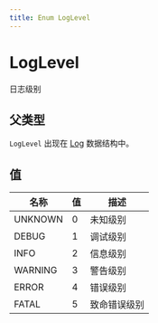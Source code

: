 ```yaml
---
title: Enum LogLevel
---
```


# LogLevel

日志级别

## 父类型

`LogLevel` 出现在 [Log](/) 数据结构中。

## 值

| 名称    | 值 | 描述 |
| ------- | ----- | ----------- |
| UNKNOWN | 0     | 未知级别 |
| DEBUG   | 1     | 调试级别 |
| INFO    | 2     | 信息级别 |
| WARNING | 3     | 警告级别 |
| ERROR   | 4     | 错误级别 |
| FATAL   | 5     | 致命错误级别 |
